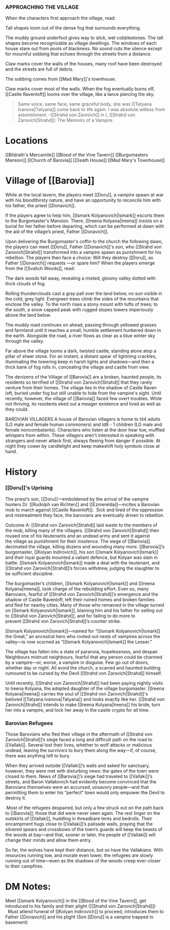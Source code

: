 ### APPROACHING THE VILLAGE
When the characters first approach the village, read:

Tall shapes loom out of the dense fog that surrounds everything.

The muddy ground underfoot gives way to slick, wet cobblestones. The tall shapes become recognizable as village dwellings. The windows of each house stare out from pools of blackness. No sound cuts the silence except for mournful sobbing that echoes through the streets from a distance.

Claw marks cover the walls of the houses, many roof have been destroyed and the streets are full of debris. 

The sobbing comes from [[Mad Mary]]'s townhouse. 

Claw marks cover most of the walls. When the fog eventually burns off, [[Castle Ravenloft]] looms over the village, like a lance piercing the sky.

> Same voice, same face, same graceful body, she was [[Tatyana Ivanova|Tatyana]] come back to life again. I was absolute witless from astonishment.
> -[[Strahd von Zarovich]]
> in I, [[Strahd von Zarovich|Strahd]]: The Memoirs of a Vampire


# Locations
[[Bildrath's Mercantile]]
[[Blood of the Vine Tavern]]
[[Burgomasters Mansion]]
[[Church of Barovia]]
[[Death House]]
[[Mad Mary's Townhouse]]


# Village of [[Barovia]]

While at the local tavern, the players meet [[Doru]], a vampire spawn at war with his bloodthirsty nature, and have an opportunity to reconcile him with his father, the priest [[Donavich]]. 

If the players agree to help him, [[Ismark Kolyanovich|Ismark]] escorts them to the Burgomaster's Mansion. There, [[Ireena Kolyana|Ireena]] insists on a burial for her father before departing, which can be performed at dawn with the aid of the village’s priest, Father [[Donavich]]. 

Upon delivering the Burgomaster's coffin to the church the following dawn, the players can meet [[Doru]], Father [[Donavich]]'s son, who [[Strahd von Zarovich|Strahd]] transformed into a vampire spawn as punishment for his rebellion. The players then face a choice: Will they destroy [[Doru]], as Father [[Donavich]] requests —or spare him? When the players emerge from the [[Svalich Woods]], read: 

The dark woods fall away, revealing a misted, gloomy valley dotted with thick clouds of fog. 

Rolling thunderclouds cast a gray pall over the land below, no sun visible in the cold, grey light. Evergreen trees climb the sides of the mountains that enclose the valley. To the north rises a stony mount with tufts of trees; to the south, a snow capped peak with rugged slopes towers imperiously above the land below. 

The muddy road continues on ahead, passing through yellowed grasses and farmland until it reaches a small, humble settlement hunkered down in the earth. Alongside the road, a river flows as clear as a blue winter sky through the valley. 

Far above the village looms a dark, twisted castle, standing alone atop a pillar of sheer stone. For an instant, a distant spear of lightning crackles, illuminating the towering keep in harsh lights and shadows—and then a thick bank of fog rolls in, concealing the village and castle from view. 

The denizens of the Village of [[Barovia]] are a broken, haunted people, its residents so terrified of [[Strahd von Zarovich|Strahd]] that they rarely venture from their homes. The village lies in the shadow of Castle Raven loft, buried under fog but still unable to hide from the vampire's sight. Until recently, however, the village of [[Barovia]] faced few overt troubles. While not thriving, its residents eked out a meager existence and lived as well as they could.

BAROVIAN VILLAGERS
A house of Barovian villagers is home to ld4 adults (LG male and female human commoners) and ld8 - 1 children (LG male and female noncombatants). Characters who listen at the door hear low, muffled whispers from within. These villagers aren't interested in speaking with strangers and never attack first, always fleeing from danger if possible. At night they cower by candlelight and keep makeshift holy symbols close at hand.
# **History**
### [[Doru]]'s Uprising 
The priest’s son, [[Doru]]—emboldened by the arrival of the vampire hunters Dr. [[Rudolph van Richten]] and [[Ezmerelda]]—incites a Barovian mob to march against [[Castle Ravenloft]]. 
Sick and tired of the oppression and mistreatment they face, the barovians are eventually driven to rebellion. 

Outcome A: [[Strahd von Zarovich|Strahd]] laid waste to the members of the mob, killing many of the villagers. [[Strahd von Zarovich|Strahd]] then roused one of his lieutenants and an undead army and sent it against the village as punishment for their insolence. The siege of [[Barovia]] decimated the village, killing dozens and wounding many more. [[Barovia]]’s burgomaster, [[Kolyan Indirovich]], his son [[Ismark Kolyanovich|Ismark]] and their loyal guards mounted a valiant defence, but Kolyan was slain in battle. [[Ismark Kolyanovich|Ismark]] made a deal with the lieutenant, and [[Strahd von Zarovich|Strahd]]’s forces withdrew, judging the slaughter to be sufficient discipline. 

The burgomaster’s children, [[Ismark Kolyanovich|Ismark]] and [[Ireena Kolyana|Ireena]], took charge of the rebuilding effort. Even so, many Barovians, fearful of [[Strahd von Zarovich|Strahd]]’s emergence and the shadow of Castle Ravenloft, left their ruined homes and broken families and fled for nearby cities. Many of those who remained in the village turned on [[Ismark Kolyanovich|Ismark]], blaming him and his father for selling out to [[Strahd von Zarovich|Strahd]], and for failing to do more to prevent [[Strahd von Zarovich|Strahd]]’s counter strike. 

[[Ismark Kolyanovich|Ismark]]—named for “[[Ismark Kolyanovich|Ismark]] the Great,” an ancestral hero who rooted out nests of vampires across the valley—is now scorned as “[[Ismark Kolyanovich|Ismark]] the Lesser.” 

The village has fallen into a state of paranoia, hopelessness, and despair. Neighbours mistrust neighbours, fearful that any person could be charmed by a vampire—or, worse, a vampire in disguise. Few go out of doors, whether day or night. All avoid the church, a scarred and haunted building rumoured to be cursed by the Devil [[Strahd von Zarovich|Strahd]] himself. 

Until recently, [[Strahd von Zarovich|Strahd]] had been paying nightly visits to lreena Kolyana, the adopted daughter of the village burgomaster. [[Ireena Kolyana|Ireena]] carries the soul of [[Strahd von Zarovich|Strahd]]'s beloved [[Tatyana Ivanova|Tatyana]] and looks exactly like her. [[Strahd von Zarovich|Strahd]] intends to make [[Ireena Kolyana|Ireena]] his bride, turn her into a vampire, and lock her away in the castle crypts for all time.

### Barovian Refugees 
Those Barovians who fled their village in the aftermath of [[Strahd von Zarovich|Strahd]]’s siege faced a long and difficult path on the road to [[Vallaki]]. Several lost their lives, whether to wolf attacks or malicious undead, leaving the survivors to bury them along the way—if, of course, there was anything left to bury. 

When they arrived outside [[Vallaki]]’s walls and asked for sanctuary, however, they were met with disturbing news: the gates of the town were closed to them. News of [[Barovia]]’s siege had traveled to [[Vallaki]]’s streets, and Baron Vallakovich had evidently become convinced that the Barovians themselves were an accursed, unsavory people—and that permitting them to enter his “perfect” town would only empower the Devil to destroy it. 

.Most of the refugees despaired, but only a few struck out on the path back to [[Barovia]]; those that did were never seen again. The rest linger on the outskirts of [[Vallaki]], huddling in threadbare tents and bedrolls. Their encampment hugs close to [[Vallaki]]’s palisade walls, praying that the silvered spears and crossbows of the town’s guards will keep the beasts of the woods at bay—and that, sooner or later, the people of [[Vallaki]] will change their minds and allow them entry. 

So far, the wolves have kept their distance, but so have the Vallakians. With resources running low, and morale even lower, the refugees are slowly running out of time—even as the shadows of the woods creep ever-closer to their campfires.  

# **DM Notes:** 

Meet [[Ismark Kolyanovich]] in the [[Blood of the Vine Tavern]], get introduced to his family and their plight ([[Strahd von Zarovich|Strahd]])  
 
Must attend funeral of [[Kolyan Indirovich]] to proceed, introduces them to Father [[Donavich]] and his plight (Son [[Doru]] is a vampire trapped in basement)  



